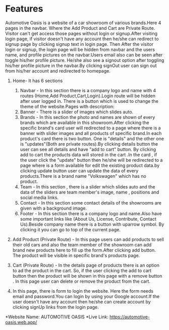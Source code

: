 # Features

Automotive Oasis is a website of a car showroom of various brands.Here 4 pages in the navbar. Where the Add Product and Cart are Private Route. Visitor can't get access those pages without login or signup.After visiting login page, if visitor doesn't have any account then he/she can redirect to signup page by clicking signup text in login page. Then After the visitor login or signup, the login page will be hidden from navbar and the users name, and profile pictures on the navbar.Users email also can be seen after toggle his/her profile picture. He/she also see a signout option after toggling his/her profile picture in the navbar.By clicking signOut user can sign out from his/her account and redirected to homepage.
  1. Home- It has 6 sections

     1. Navbar - In this section there is a company logo and name with 4 routes (Home,Add Product,Cart,Login).Login route will be hidden after user logged in. There is a button which is used to change the theme of the website.Pages with description: 
     2. Banner - There is a slider of images which slides auto.
     3. Brands - In this section the photo and names are shown of every brands which are available in this showroom.After clicking the specific brand's card user will redirected to a page where there is a banner with slider images and all products of specific brand.In each product's card there is two button. One is "details" and the other one is "updates"(Both are private routes).By clicking details button the user can see all details and have  "add to cart" button. By clicking add to cart the products data will stored in the cart .In the card , if the user click the "update" button then he/she will be redirected to a page where is a form available for edit the existing product data.by clicking update button user can update the data of every products.There is a brand name "Volkswagen" which has no product. 
     4. Team - In this section , there is a slider which slides auto and the data of the sliders are team member's image, name , positions and social media links.
     5. Contact - In this section some contact details of the showrooms are given with a background image.
     6. Footer - In this section there is a company logo and name.Also have some important links like (About Us, License, Contribute, Contact Us).Beside company name there is a button with uparrow symbol. By clicking it you can go to top of the current page.

  2. Add Product (Private Route) - In this page users can add products to sell their old cars and also the team member of the showroom can add brand new products here to fill up the form.After clicking add button. The product will be visible in specific brand's products page.

  3. Cart (Private Route) - In the details page of products there is an option to ad the product in the cart. So, if the user clicking the add to cart button then the product will be shown in this page with a remove button . In this page user can delete or remove the product from the cart.
  4. In this page, there is form to login the website. Here the form needs email and password.You can login by using your Google account.If the user doesn't have any account then he/she can create account by clicking signUp links from the login page.



*Website Name: AUTOMOTIVE OASIS
*Live Link:  https://automotive-oasis.web.app/
